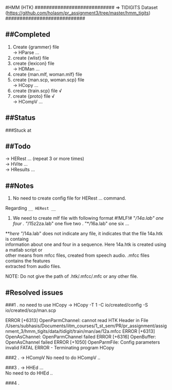 #HMM (HTK)
############################
=> TIDIGITS Dataset (https://github.com/holasm/pr_assignment3/tree/master/hmm_tigits)
############################

##Completed
----------------------------
1. Create {grammer} file  
-> HParse ...  
2. create {wlist} file  
3. create {lexicon} file  
-> HDMan ...  
4. create {man.mlf, woman.mlf} file  
5. create {man.scp, woman.scp} file  
-> HCopy ...  
6. create {train.scp} file  √  
7. create {proto} file  √  
-> HCompV ...  


##Status
----------------------------
###Stuck at



##Todo
----------------------------
-> HERest ... (repeat 3 or more times)  
-> HVite ...  
-> HResults ...  

##Notes
-----------------------------
1. No need to create config file for HERest ... command.  

Regarding `__ HERest __`  
1. We need to create mlf file with following format
#!MLF!#
"*/14a.lab"
one
four
.
"*/15z2za.lab"
one
five
two
.
"*/16a.lab"
one
six
...

***here "*/14a.lab" does not indicate any file, it indicates that the file 14a.htk is containg   
information about one and four in a sequence. Here 14a.htk is created using a matlab script or   
other means from mfcc files, created from speech audio. .mfcc files contains the features   
extracted from audio files.

NOTE: Do not give the path of .htk/.mfcc/.mfc or any other file.

#Resolved issues
-----------------------------
###1 . no need to use HCopy
-> HCopy -T 1 -C io/created/config -S io/created/scp/man.scp

ERROR [+6313]  OpenParmChannel: cannot read HTK Header in File /Users/subhasis/Documents/iitm_courses/1_st_sem/PR/pr_assignment/assignment_3/hmm_tigits/data/tidigit/train/man/ae/12a.mfcc
  ERROR [+6313]  OpenAsChannel: OpenParmChannel failed
  ERROR [+6316]  OpenBuffer: OpenAsChannel failed
  ERROR [+1050]  OpenParmFile: Config parameters invalid
 FATAL ERROR - Terminating program HCopy

###2 .
-> HCompV 
No need to do HCompV ..

###3 .
-> HHEd ...  
No need to do HHEd ..

###4 .
